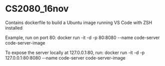 # CS2080_16nov

Contains dockerfile to build a Ubuntu image running VS Code with ZSH installed

Example, run on port 80: 
docker run -it -d -p 80:8080 --name code-server code-server-image

To expose the server locally at 127.0.0.1:80, run:
docker run -it -d -p 127.0.0.1:80:8080 --name code-server code-server-image

